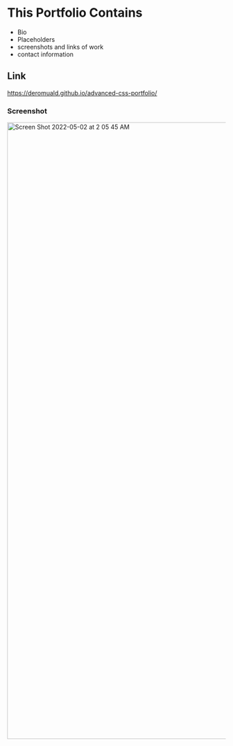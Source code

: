 # This Portfolio Contains

* Bio
* Placeholders 
* screenshots and links of work
* contact information


## Link
https://deromuald.github.io/advanced-css-portfolio/

###  Screenshot

<img width="1418" alt="Screen Shot 2022-05-02 at 2 05 45 AM" src="https://user-images.githubusercontent.com/100550961/166191878-4410e779-ed23-47cb-858b-8dd548b9fdb8.png">
